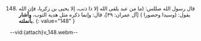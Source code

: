 148. قال رسول الله صللس: (ما من عبد يلقى الله إلا ذا ذنب، إلا يحيى بن زكريا، فإن الله يقول: (وسيدا وحصورا ) [آل عمران: ٣٩]، قال: وإنما ذكره مثل هدية الثوب، **وأشار بأنملته.**
{: value="148" }

--vid:{attach}v_148.webm--
